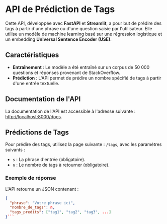 # API de Prédiction de Tags

Cette API, développée avec **FastAPI** et **Streamlit**, a pour but de prédire des tags à partir d'une phrase ou d'une question saisie par l'utilisateur. Elle utilise un modèle de machine learning basé sur une régression logistique et un embedding **Universal Sentence Encoder (USE)**.

## Caractéristiques

- **Entraînement** : Le modèle a été entraîné sur un corpus de 50 000 questions et réponses provenant de StackOverflow.
- **Prédiction** : L'API permet de prédire un nombre spécifié de tags à partir d'une entrée textuelle.

## Documentation de l'API

La documentation de l'API est accessible à l'adresse suivante : [http://localhost:8000/docs](http://localhost:8000/docs).

## Prédictions de Tags

Pour prédire des tags, utilisez la page suivante : `/tags`, avec les paramètres suivants :

- `s` : La phrase d'entrée (obligatoire).
- `n` : Le nombre de tags à retourner (obligatoire).

### Exemple de réponse

L'API retourne un JSON contenant :

```json
{
  "phrase": "Votre phrase ici",
  "nombre_de_tags": n,
  "tags_predits": ["tag1", "tag2", "tag3", ...]
}```